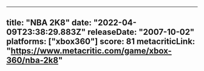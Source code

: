 
---
title: "NBA 2K8"
date: "2022-04-09T23:38:29.883Z"
releaseDate: "2007-10-02"
platforms: ["xbox360"]
score: 81
metacriticLink: "https://www.metacritic.com/game/xbox-360/nba-2k8"
---
